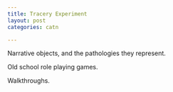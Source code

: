 ```yaml
---
title: Tracery Experiment
layout: post
categories: catn

---
```


Narrative objects, and the pathologies they represent.

Old school role playing games.

Walkthroughs.
